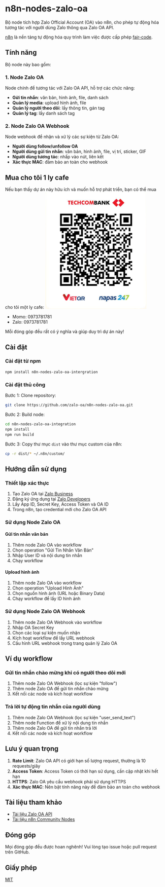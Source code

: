 # n8n-nodes-zalo-oa

Bộ node tích hợp Zalo Official Account (OA) vào n8n, cho phép tự động hóa tương tác với người dùng Zalo thông qua Zalo OA API.

[n8n](https://n8n.io/) là nền tảng tự động hóa quy trình làm việc được cấp phép [fair-code](https://docs.n8n.io/reference/license/).

## Tính năng

Bộ node này bao gồm:

### 1. Node Zalo OA

Node chính để tương tác với Zalo OA API, hỗ trợ các chức năng:

- **Gửi tin nhắn**: văn bản, hình ảnh, file, danh sách
- **Quản lý media**: upload hình ảnh, file
- **Quản lý người theo dõi**: lấy thông tin, gán tag
- **Quản lý tag**: lấy danh sách tag

### 2. Node Zalo OA Webhook

Node webhook để nhận và xử lý các sự kiện từ Zalo OA:

- **Người dùng follow/unfollow OA**
- **Người dùng gửi tin nhắn**: văn bản, hình ảnh, file, vị trí, sticker, GIF
- **Người dùng tương tác**: nhấp vào nút, liên kết
- **Xác thực MAC**: đảm bảo an toàn cho webhook

## Mua cho tôi 1 ly cafe

Nếu bạn thấy dự án này hữu ích và muốn hỗ trợ phát triển, bạn có thể mua cho tôi một ly cafe:
![Phạm Sỹ Cang](image.png)

- Momo: 0973781781
- Zalo: 0973781781

Mỗi đóng góp đều rất có ý nghĩa và giúp duy trì dự án này!

## Cài đặt

### Cài đặt từ npm

```bash
npm install n8n-nodes-zalo-oa-intergration
```

### Cài đặt thủ công

Bước 1: Clone repository:

```bash
git clone https://github.com/zalo-oa/n8n-nodes-zalo-oa.git
```

Bước 2: Build node:

```bash
cd n8n-nodes-zalo-oa-integration
npm install
npm run build
```

Bước 3: Copy thư mục `dist` vào thư mục custom của n8n:

```bash
cp -r dist/* ~/.n8n/custom/
```

## Hướng dẫn sử dụng

### Thiết lập xác thực

1. Tạo Zalo OA tại [Zalo Business](https://business.zalo.me/)
2. Đăng ký ứng dụng tại [Zalo Developers](https://developers.zalo.me/)
3. Lấy App ID, Secret Key, Access Token và OA ID
4. Trong n8n, tạo credential mới cho Zalo OA API

### Sử dụng Node Zalo OA

#### Gửi tin nhắn văn bản

1. Thêm node Zalo OA vào workflow
2. Chọn operation "Gửi Tin Nhắn Văn Bản"
3. Nhập User ID và nội dung tin nhắn
4. Chạy workflow

#### Upload hình ảnh

1. Thêm node Zalo OA vào workflow
2. Chọn operation "Upload Hình Ảnh"
3. Chọn nguồn hình ảnh (URL hoặc Binary Data)
4. Chạy workflow để lấy ID hình ảnh

### Sử dụng Node Zalo OA Webhook

1. Thêm node Zalo OA Webhook vào workflow
2. Nhập OA Secret Key
3. Chọn các loại sự kiện muốn nhận
4. Kích hoạt workflow để lấy URL webhook
5. Cấu hình URL webhook trong trang quản lý Zalo OA

## Ví dụ workflow

### Gửi tin nhắn chào mừng khi có người theo dõi mới

1. Thêm node Zalo OA Webhook (lọc sự kiện "follow")
2. Thêm node Zalo OA để gửi tin nhắn chào mừng
3. Kết nối các node và kích hoạt workflow

### Trả lời tự động tin nhắn của người dùng

1. Thêm node Zalo OA Webhook (lọc sự kiện "user_send_text")
2. Thêm node Function để xử lý nội dung tin nhắn
3. Thêm node Zalo OA để gửi tin nhắn trả lời
4. Kết nối các node và kích hoạt workflow

## Lưu ý quan trọng

1. **Rate Limit**: Zalo OA API có giới hạn số lượng request, thường là 10 requests/giây
2. **Access Token**: Access Token có thời hạn sử dụng, cần cập nhật khi hết hạn
3. **HTTPS**: Zalo OA yêu cầu webhook phải sử dụng HTTPS
4. **Xác thực MAC**: Nên bật tính năng này để đảm bảo an toàn cho webhook

## Tài liệu tham khảo

- [Tài liệu Zalo OA API](https://developers.zalo.me/docs/api/official-account-api-147)
- [Tài liệu n8n Community Nodes](https://docs.n8n.io/integrations/creating-nodes/)

## Đóng góp

Mọi đóng góp đều được hoan nghênh! Vui lòng tạo issue hoặc pull request trên GitHub.

## Giấy phép

[MIT](LICENSE.md)
